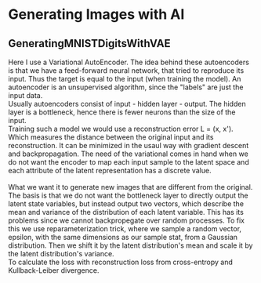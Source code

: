 # Generating Images with AI

## GeneratingMNISTDigitsWithVAE
Here I use a Variational AutoEncoder. The idea behind these autoencoders is that we have a feed-forward neural network, that tried to reproduce its input. Thus the target is equal to the input (when training the model). An autoencoder is an unsupervised algorithm, since the "labels" are just the input data. <br>
Usually autoencoders consist of input - hidden layer - output. The hidden layer is a bottleneck, hence there is fewer neurons than the size of the input. <br>
Training such a model we would use a reconstruction error L = (x, x'). Which measures the distance between the original input and its reconstruction. It can be minimized in the usaul way with gradient descent and backpropagation. The need of the variational comes in hand when we do not want the encoder to map each input sample to the latent space and each attribute of the latent representation has a discrete value. <br>
<br>
What we want it to generate new images that are different from the original. <br>
The basis is that we do not want the bottleneck layer to directly output the latent state variables, but instead output two vectors, which describe the mean and variance of the distribution of each latent variable. This has its problems since we cannot backpropegate over random processes. To fix this we use reparameterization trick, where we sample a random vector, epsilon, with the same dimensions as our sample stat, from a Gaussian distribution. Then we shift it by the latent distribution's mean and scale it by the latent distribution's  variance. <br>
To calculate the loss with reconstruction loss from cross-entropy and Kullback-Leiber divergence.